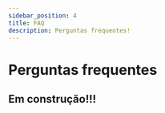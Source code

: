 ```yaml
---
sidebar_position: 4
title: FAQ
description: Perguntas frequentes!
---
```


# Perguntas frequentes

## Em construção!!!